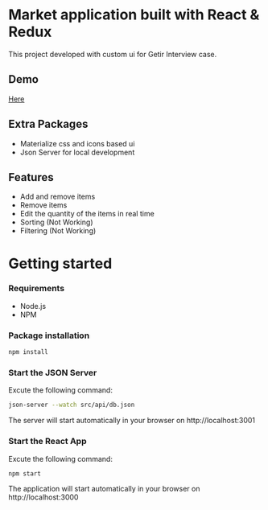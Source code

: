 # Market application built with React & Redux

This project developed with custom ui for Getir Interview case.

## Demo
[Here](https://getir-case-ugur.herokuapp.com/)

## Extra Packages
* Materialize css and icons based ui
* Json Server for local development

## Features
* Add and remove items
* Remove items
* Edit the quantity of the items in real time
* Sorting (Not Working)
* Filtering (Not Working)

# Getting started
### Requirements

* Node.js
* NPM

### Package installation
```bash
npm install
```

 ### Start the JSON Server
 Excute the following command: 
```bash
json-server --watch src/api/db.json
```
The server will start automatically in your browser on http://localhost:3001

 ### Start the React App
 Excute the following command: 
```bash
npm start
```
The application will start automatically in your browser on http://localhost:3000
